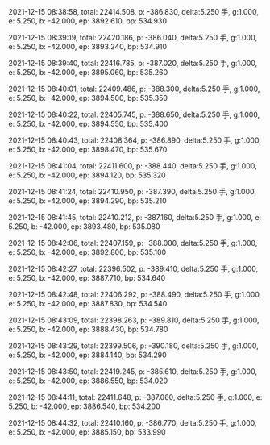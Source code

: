 2021-12-15 08:38:58, total: 22414.508, p: -386.830, delta:5.250 手, g:1.000, e: 5.250, b: -42.000, ep: 3892.610, bp: 534.930

2021-12-15 08:39:19, total: 22420.186, p: -386.040, delta:5.250 手, g:1.000, e: 5.250, b: -42.000, ep: 3893.240, bp: 534.910

2021-12-15 08:39:40, total: 22416.785, p: -387.020, delta:5.250 手, g:1.000, e: 5.250, b: -42.000, ep: 3895.060, bp: 535.260

2021-12-15 08:40:01, total: 22409.486, p: -388.300, delta:5.250 手, g:1.000, e: 5.250, b: -42.000, ep: 3894.500, bp: 535.350

2021-12-15 08:40:22, total: 22405.745, p: -388.650, delta:5.250 手, g:1.000, e: 5.250, b: -42.000, ep: 3894.550, bp: 535.400

2021-12-15 08:40:43, total: 22408.364, p: -386.890, delta:5.250 手, g:1.000, e: 5.250, b: -42.000, ep: 3898.470, bp: 535.670

2021-12-15 08:41:04, total: 22411.600, p: -388.440, delta:5.250 手, g:1.000, e: 5.250, b: -42.000, ep: 3894.120, bp: 535.320

2021-12-15 08:41:24, total: 22410.950, p: -387.390, delta:5.250 手, g:1.000, e: 5.250, b: -42.000, ep: 3894.290, bp: 535.210

2021-12-15 08:41:45, total: 22410.212, p: -387.160, delta:5.250 手, g:1.000, e: 5.250, b: -42.000, ep: 3893.480, bp: 535.080

2021-12-15 08:42:06, total: 22407.159, p: -388.000, delta:5.250 手, g:1.000, e: 5.250, b: -42.000, ep: 3892.800, bp: 535.100

2021-12-15 08:42:27, total: 22396.502, p: -389.410, delta:5.250 手, g:1.000, e: 5.250, b: -42.000, ep: 3887.710, bp: 534.640

2021-12-15 08:42:48, total: 22406.292, p: -388.490, delta:5.250 手, g:1.000, e: 5.250, b: -42.000, ep: 3887.830, bp: 534.540

2021-12-15 08:43:09, total: 22398.263, p: -389.810, delta:5.250 手, g:1.000, e: 5.250, b: -42.000, ep: 3888.430, bp: 534.780

2021-12-15 08:43:29, total: 22399.506, p: -390.180, delta:5.250 手, g:1.000, e: 5.250, b: -42.000, ep: 3884.140, bp: 534.290

2021-12-15 08:43:50, total: 22419.245, p: -385.610, delta:5.250 手, g:1.000, e: 5.250, b: -42.000, ep: 3886.550, bp: 534.020

2021-12-15 08:44:11, total: 22411.648, p: -387.060, delta:5.250 手, g:1.000, e: 5.250, b: -42.000, ep: 3886.540, bp: 534.200

2021-12-15 08:44:32, total: 22410.160, p: -386.770, delta:5.250 手, g:1.000, e: 5.250, b: -42.000, ep: 3885.150, bp: 533.990